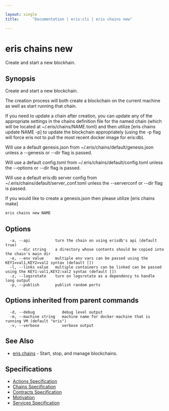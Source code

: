 ```yaml
---

layout: single
title:      "Documentation | eris:cli | eris chains new"

---
```


# eris chains new

Create and start a new blockhain.

## Synopsis

Create and start a new blockchain.

The creation process will both create a blockchain on the current machine
as well as start running that chain.

If you need to update a chain after creation, you can update any of the
appropriate settings in the chains definition file for the named chain
(which will be located at ~/.eris/chains/NAME.toml) and then
utilize [eris chains update NAME -p] to update the blockchain appropriately
(using the -p flag will force eris not to pull the most recent docker image
for eris:db).

Will use a default genesis.json from ~/.eris/chains/default/genesis.json
unless a --genesis or --dir flag is passed.

Will use a default config.toml from ~/.eris/chains/default/config.toml
unless the --options or --dir flag is passed.

Will use a default eris:db server config from ~/.eris/chains/default/server_conf.toml
unless the --serverconf or --dir flag is passed.

If you would like to create a genesis.json then please utilize [eris chains make]

```bash
eris chains new NAME
```

## Options

```
  -a, --api           turn the chain on using erisdb's api (default true)
      --dir string    a directory whose contents should be copied into the chain's main dir
  -e, --env value     multiple env vars can be passed using the KEY1=val1,KEY2=val2 syntax (default [])
  -l, --links value   multiple containers can be linked can be passed using the KEY1:val1,KEY2:val2 syntax (default [])
  -z, --logsrotate    turn on logsrotate as a dependency to handle long output
  -p, --publish       publish random ports
```

## Options inherited from parent commands

```
  -d, --debug            debug level output
  -m, --machine string   machine name for docker-machine that is running VM (default "eris")
  -v, --verbose          verbose output
```

## See Also

* [eris chains](/docs/documentation/cli/0.11.3/eris_chains/)	 - Start, stop, and manage blockchains.

## Specifications

* [Actions Specification](/docs/documentation/cli/0.11.3/actions_specification/)
* [Chains Specification](/docs/documentation/cli/0.11.3/chains_specification/)
* [Contracts Specification](/docs/documentation/cli/0.11.3/contracts_specification/)
* [Motivation](/docs/documentation/cli/0.11.3/motivation/)
* [Services Specification](/docs/documentation/cli/0.11.3/services_specification/)

